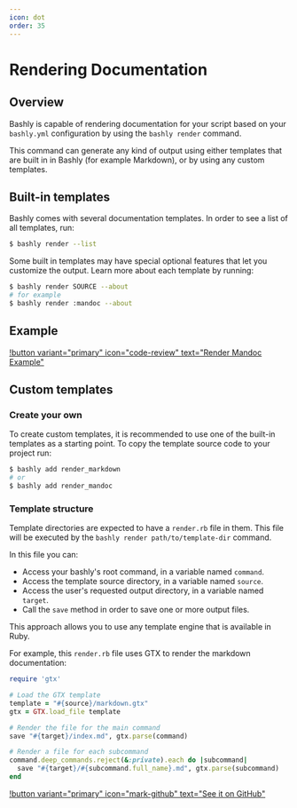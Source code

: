 ```yaml
---
icon: dot
order: 35
---
```


# Rendering Documentation

## Overview

Bashly is capable of rendering documentation for your script based on
your `bashly.yml` configuration by using the `bashly render` command.

This command can generate any kind of output using either templates that are 
built in in Bashly (for example Markdown), or by using any custom templates.

## Built-in templates

Bashly comes with several documentation templates. In order to see a list of
all templates, run:

```bash
$ bashly render --list
```

Some built in templates may have special optional features that let you 
customize the output. Learn more about each template by running:

```bash
$ bashly render SOURCE --about
# for example
$ bashly render :mandoc --about
```

## Example

[!button variant="primary" icon="code-review" text="Render Mandoc Example"](https://github.com/DannyBen/bashly/tree/master/examples/render-mandoc#readme)

## Custom templates

### Create your own

To create custom templates, it is recommended to use one of the built-in
templates as a starting point. To copy the template source code to your project
run:

```bash
$ bashly add render_markdown
# or
$ bashly add render_mandoc
```

### Template structure

Template directories are expected to have a `render.rb` file in them. This file
will be executed by the `bashly render path/to/template-dir` command.

In this file you can:

- Access your bashly's root command, in a variable named `command`.
- Access the template source directory, in a variable named `source`.
- Access the user's requested output directory, in a variable named `target`.
- Call the `save` method in order to save one or more output files.

This approach allows you to use any template engine that is available in Ruby.

For example, this `render.rb` file uses GTX to render the markdown
documentation:

```ruby render.rb
require 'gtx'

# Load the GTX template
template = "#{source}/markdown.gtx"
gtx = GTX.load_file template

# Render the file for the main command
save "#{target}/index.md", gtx.parse(command)

# Render a file for each subcommand
command.deep_commands.reject(&:private).each do |subcommand|
  save "#{target}/#{subcommand.full_name}.md", gtx.parse(subcommand)
end
```

[!button variant="primary" icon="mark-github" text="See it on GitHub"](https://github.com/DannyBen/bashly/tree/master/lib/bashly/libraries/render/markdown)
